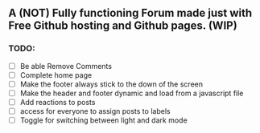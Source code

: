 ## A (NOT) Fully functioning Forum made just with Free Github hosting and Github pages. (WIP)

### TODO:
- [ ] Be able Remove Comments
- [ ] Complete home page
- [ ] Make the footer always stick to the down of the screen
- [ ] Make the header and footer dynamic and load from a javascript file
- [ ] Add reactions to posts
- [ ] access for everyone to assign posts to labels
- [ ] Toggle for switching between light and dark mode